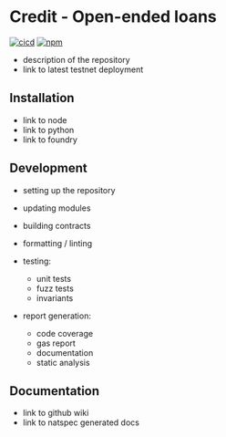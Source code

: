 # Credit - Open-ended loans

[![cicd](https://github.com/vbidin/credit/actions/workflows/cicd.yaml/badge.svg)](https://github.com/vbidin/line-of-credit/actions/workflows/cicd.yaml)
[![npm](https://img.shields.io/npm/v/bidin/credit/latest.svg)](https://www.npmjs.com/package/bidin/line-of-credit/v/latest)

- description of the repository
- link to latest testnet deployment

## Installation

- link to node
- link to python
- link to foundry

## Development

- setting up the repository
- updating modules
- building contracts
- formatting / linting

- testing:
  - unit tests
  - fuzz tests
  - invariants

- report generation:
  - code coverage
  - gas report
  - documentation
  - static analysis

## Documentation

- link to github wiki
- link to natspec generated docs

